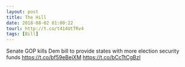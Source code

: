 ```yaml
---
layout: post
title: The Hill
date: 2018-08-02 01:00:22
tourl: http://t.co/t414UtTRv4
tags: [Bill]
---
```

Senate GOP kills Dem bill to provide states with more election security funds https://t.co/bf59eBejXM https://t.co/bCcTtCgBzI